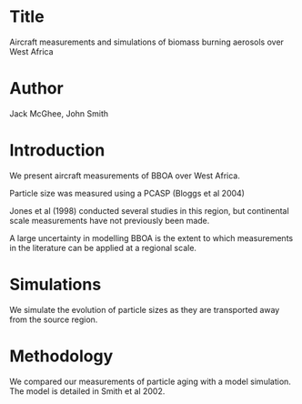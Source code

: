 # Title
Aircraft measurements and simulations of biomass burning aerosols over West Africa

# Author
Jack McGhee, John Smith

# Introduction
We present aircraft measurements of BBOA over West Africa.

Particle size was measured using a PCASP (Bloggs et al 2004)

Jones et al (1998) conducted several studies in this region, 
but continental scale measurements have not previously been made.

A large uncertainty in modelling BBOA is the extent to which measurements
in the literature can be applied at a regional scale. 

# Simulations
We simulate the evolution of particle sizes as they are transported
away from the source region. 

# Methodology
We compared our measurements of particle aging with a model simulation.
The model is detailed in Smith et al 2002. 


